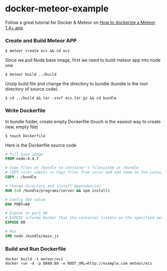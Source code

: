 # docker-meteor-example
Follow a great tutorial for Docker &amp; Meteor on [How to dockerize a Meteor 1.4+ app](https://medium.com/@isohaze/how-to-dockerize-a-meteor-1-4-app-120a34089ddb
).

### Create and Build Meteor APP 
```
$ meteor create ecs && cd ecs
```
Since we pull Node base image, first we need to build meteor app into node one
```
$ meteor build ../build
```
Unzip build file and change the directory to bundle (bundle is the root directory of source code)
```
$ cd ../build && tar -zxvf ecs.tar.gz && cd bundle
```

### Write Dockerfile
In bundle folder, create empty Dockerfile (touch is the easiest way to create new, empty file)
```
$ touch Dockerfile
```
Here is the Dockerfile source code
```Dockerfile
# Pull base image
FROM node:4.4.7

# Copy files at /bundle to container's filesystem at /bundle
# COPY <src> <dest> => Copy files from <src> and add them to the container's filesystem at path <dest>
COPY . /bundle

# Change directory and install dependencies
RUN (cd /bundle/programs/server && npm install)

# Config ENV value
ENV PORT=80

# Expose to port 80 
# EXPOSE informs Docker that the container listens on the specified network ports at runtime.
EXPOSE 80

# Run 
CMD node /bundle/main.js
```

### Build and Run Dockerfile
```
docker build -t meteor/ecs .
docker run -d -p 8080:80 -e ROOT_URL=http://example.com meteor/ecs
```
